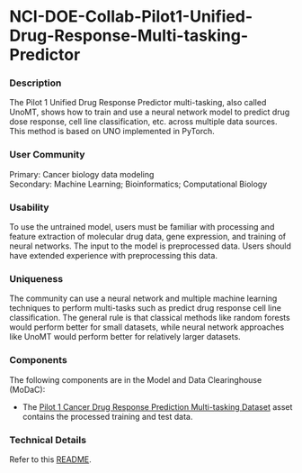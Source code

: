 # NCI-DOE-Collab-Pilot1-Unified-Drug-Response-Multi-tasking-Predictor

### Description
The Pilot 1 Unified Drug Response Predictor multi-tasking, also called UnoMT, shows how to train and use a neural network model to predict drug dose response, cell line classification, etc. across multiple data sources. This method is based on UNO implemented in PyTorch.

### User Community
Primary: Cancer biology data modeling</br>
Secondary: Machine Learning; Bioinformatics; Computational Biology

### Usability
To use the untrained model, users must be familiar with processing and feature extraction of molecular drug data, gene expression, and training of neural networks. The input to the model is preprocessed data. Users should have extended experience with preprocessing this data.

### Uniqueness
The community can use a neural network and multiple machine learning techniques to perform multi-tasks such as predict drug response cell line classification. The general rule is that classical methods like random forests would perform better for small datasets, while neural network approaches like UnoMT would perform better for relatively larger datasets.

### Components
The following components are in the Model and Data Clearinghouse (MoDaC):
* The [Pilot 1 Cancer Drug Response Prediction Multi-tasking Dataset](https://modac.cancer.gov/searchTab?dme_data_id=NCI-DME-MS01-8088592) asset contains the processed training and test data. 

### Technical Details
Refer to this [README](./Pilot1/UnoMT/README.md).
